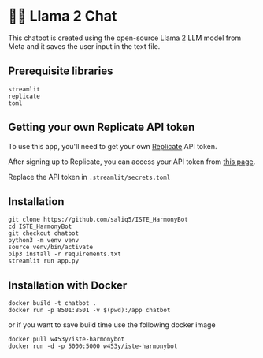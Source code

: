 # 🦙💬 Llama 2 Chat

This chatbot is created using the open-source Llama 2 LLM model from Meta and it saves the user input in the text file.

## Prerequisite libraries

```
streamlit
replicate
toml
```

## Getting your own Replicate API token

To use this app, you'll need to get your own [Replicate](https://replicate.com/) API token.

After signing up to Replicate, you can access your API token from [this page](https://replicate.com/account/api-tokens).

Replace the API token in ` .streamlit/secrets.toml `


## Installation

```
git clone https://github.com/saliq5/ISTE_HarmonyBot
cd ISTE_HarmonyBot
git checkout chatbot
python3 -m venv venv
source venv/bin/activate
pip3 install -r requirements.txt
streamlit run app.py
```
## Installation with Docker

```
docker build -t chatbot .
docker run -p 8501:8501 -v $(pwd):/app chatbot
```

or if you want to save build time use the following docker image

```
docker pull w453y/iste-harmonybot
docker run -d -p 5000:5000 w453y/iste-harmonybot
```
